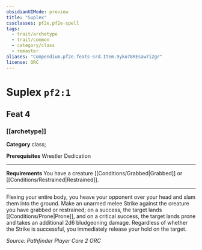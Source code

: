 ```yaml
---
obsidianUIMode: preview
title: "Suplex"
cssclasses: pf2e,pf2e-spell
tags:
  - trait/archetype
  - trait/common
  - category/class
  - remaster
aliases: "Compendium.pf2e.feats-srd.Item.9yko78REsaw7i2gr"
license: ORC
---
```

# Suplex `pf2:1`
## Feat 4
### [[archetype]]

**Category** class; 



**Prerequisites** Wrestler Dedication
* * *
**Requirements** You have a creature [[Conditions/Grabbed|Grabbed]] or [[Conditions/Restrained|Restrained]].

* * *

Flexing your entire body, you heave your opponent over your head and slam them into the ground. Make an unarmed melee Strike against the creature you have grabbed or restrained; on a success, the target lands [[Conditions/Prone|Prone]], and on a critical success, the target lands prone and takes an additional 2d6 bludgeoning damage. Regardless of whether the Strike is successful, you immediately release your hold on the target.

*Source: Pathfinder Player Core 2*
*ORC*